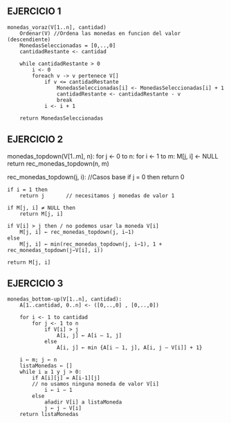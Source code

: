 ## EJERCICIO 1 ##

    monedas_voraz(V[1..n], cantidad)
        Ordenar(V) //Ordena las monedas en funcion del valor (descendiente)
        MonedasSeleccionadas = [0,..,0]
        cantidadRestante <- cantidad
        
        while cantidadRestante > 0
            i <- 0
            foreach v -> v pertenece V[]
                if v <= cantidadRestante 
                    MonedasSeleccionadas[i] <- MonedasSeleccionadas[i] + 1
                    cantidadRestante <- cantidadRestante - v
                    break
                i <- i + 1
        
        return MonedasSeleccionadas


## EJERCICIO 2 ##

monedas_topdown(V[1..m], n):
    for j ← 0 to n:
        for i ← 1 to m:
            M[j, i] ← NULL
    return rec_monedas_topdown(n, m)

rec_monedas_topdown(j, i):
    //Casos base
    if j = 0 then
        return 0

    if i = 1 then
        return j       // necesitamos j monedas de valor 1

    if M[j, i] ≠ NULL then
        return M[j, i]

    if V[i] > j then / no podemos usar la moneda V[i]
        M[j, i] ← rec_monedas_topdown(j, i−1)
    else
        M[j, i] ← min(rec_monedas_topdown(j, i−1), 1 + rec_monedas_topdown(j−V[i], i))

    return M[j, i]


## EJERCICIO 3 ##

    monedas_bottom-up(V[1..n], cantidad):
        A[1..cantidad, 0..n] <- ([0,..,0] , [0,..,0])
        
        for i <- 1 to cantidad
            for j <- 1 to n
                if V[i] > j
                    A[i, j] ← A[i – 1, j]
                else
                    A[i, j] ← min {A[i – 1, j], A[i, j – V[i]] + 1}
    
        i ← m; j ← n
        listaMonedas ← []
        while i ≥ 1 y j > 0:
            if A[i][j] = A[i-1][j]
            // no usamos ninguna moneda de valor V[i]
                i ← i − 1
            else
                añadir V[i] a listaMoneda
                j ← j − V[i]
        return listaMonedas